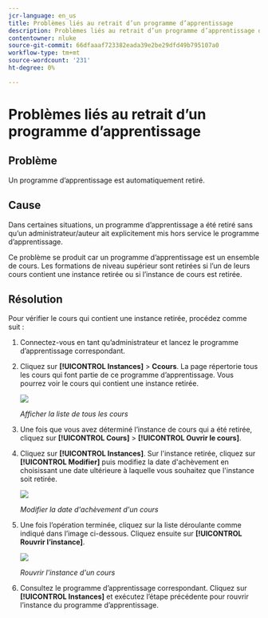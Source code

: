 ```yaml
---
jcr-language: en_us
title: Problèmes liés au retrait d’un programme d’apprentissage
description: Problèmes liés au retrait d’un programme d’apprentissage dans Adobe Learning Manager
contentowner: nluke
source-git-commit: 66dfaaaf723382eada39e2be29dfd49b795107a0
workflow-type: tm+mt
source-wordcount: '231'
ht-degree: 0%

---
```




# Problèmes liés au retrait d’un programme d’apprentissage

## Problème

Un programme d’apprentissage est automatiquement retiré.

## Cause

Dans certaines situations, un programme d’apprentissage a été retiré sans qu’un administrateur/auteur ait explicitement mis hors service le programme d’apprentissage.

Ce problème se produit car un programme d’apprentissage est un ensemble de cours. Les formations de niveau supérieur sont retirées si l’un de leurs cours contient une instance retirée ou si l’instance de cours est retirée.

## Résolution

Pour vérifier le cours qui contient une instance retirée, procédez comme suit :

1. Connectez-vous en tant qu’administrateur et lancez le programme d’apprentissage correspondant.

1. Cliquez sur **[!UICONTROL Instances]** > **Ccours**. La page répertorie tous les cours qui font partie de ce programme d’apprentissage. Vous pourrez voir le cours qui contient une instance retirée.

   ![](assets/retired-instance.png)

   *Afficher la liste de tous les cours*

1. Une fois que vous avez déterminé l’instance de cours qui a été retirée, cliquez sur **[!UICONTROL Cours]** > **[!UICONTROL Ouvrir le cours]**.

1. Cliquez sur **[!UICONTROL Instances]**. Sur l&#39;instance retirée, cliquez sur **[!UICONTROL Modifier]** puis modifiez la date d&#39;achèvement en choisissant une date ultérieure à laquelle vous souhaitez que l&#39;instance soit retirée.

   ![](assets/completion-date.png)

   *Modifier la date d&#39;achèvement d&#39;un cours*

1. Une fois l’opération terminée, cliquez sur la liste déroulante comme indiqué dans l’image ci-dessous. Cliquez ensuite sur **[!UICONTROL Rouvrir l’instance]**.

   ![](assets/re-open-instance.png)

   *Rouvrir l&#39;instance d&#39;un cours*

1. Consultez le programme d’apprentissage correspondant. Cliquez sur **[!UICONTROL Instances]** et exécutez l’étape précédente pour rouvrir l’instance du programme d’apprentissage.
